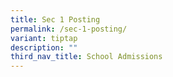 ```yaml
---
title: Sec 1 Posting
permalink: /sec-1-posting/
variant: tiptap
description: ""
third_nav_title: School Admissions
---
```

